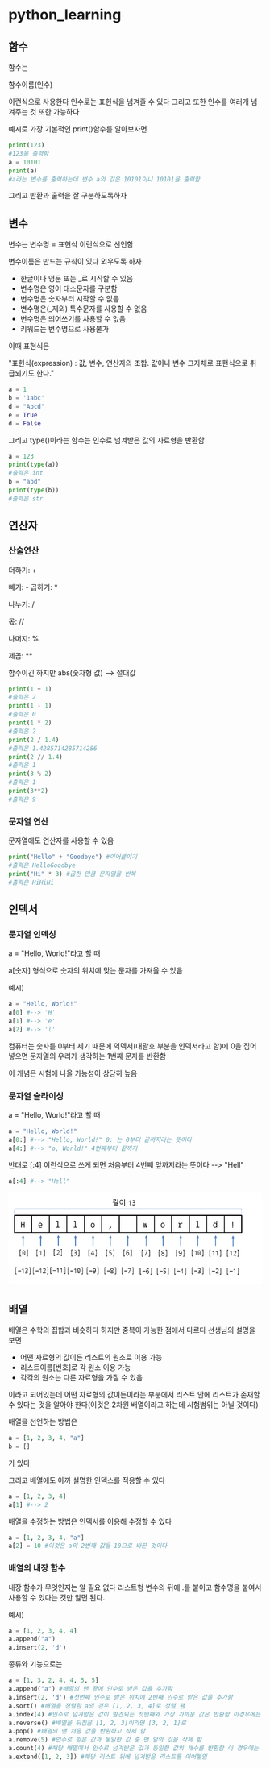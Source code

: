 # python_learning
## 함수
함수는

함수이름(인수)

이런식으로 사용한다 인수로는 표현식을 넘겨줄 수 있다 그리고 또한 인수를 여러개 넘겨주는 것 또한 가능하다

예시로 가장 기본적인 print()함수를 알아보자면
```python
print(123)
#123을 출력함
a = 10101
print(a)
#a라는 변수를 출력하는데 변수 a의 값은 10101이니 10101을 출력함
```

그리고 반환과 출력을 잘 구분하도록하자
## 변수
변수는 변수명 = 표현식 이런식으로 선언함

변수이름은 만드는 규칙이 있다 외우도록 하자
+ 한글이나 영문 또는 _로 시작할 수 있음
+ 변수명은 영어 대소문자를 구분함
+ 변수명은 숫자부터 시작할 수 없음
+ 변수명은(_제외) 특수문자를 사용할 수 없음
+ 변수명은 띄어쓰기를 사용할 수 없음
+ 키워드는 변수명으로 사용불가

이때 표현식은

"표현식(expression) : 값, 변수, 연산자의 조합. 값이나 변수 그자체로 표현식으로 취급되기도 한다."

```python
a = 1
b = '1abc'
d = "Abcd"
e = True
d = False
```

그리고 type()이라는 함수는 인수로 넘겨받은 값의 자료형을 반환함
```python
a = 123
print(type(a))
#출력은 int
b = "abd"
print(type(b))
#출력은 str
```

## 연산자
### 산술연산
더하기: +

빼기: -
곱하기: *

나누기: /

몫: //

나머지: %

제곱: **

함수이긴 하지만 abs(숫자형 값) --> 절대값

```python
print(1 + 1)
#출력은 2
print(1 - 1)
#출력은 0
print(1 * 2)
#출력은 2
print(2 / 1.4)
#출력은 1.4285714285714286
print(2 // 1.4)
#출력은 1
print(3 % 2)
#출력은 1
print(3**2)
#출력은 9
```

### 문자열 연산
문자열에도 연산자를 사용할 수 있음

```python
print("Hello" + "Goodbye") #이어붙이기
#출력은 HelloGoodbye
print("Hi" * 3) #곱한 만큼 문자열을 반복
#출력은 HiHiHi
```

## 인덱서
### 문자열 인덱싱
a = "Hello, World!"라고 할 때

a[숫자] 형식으로 숫자의 위치에 맞는 문자를 가져올 수 있음

예시)
```python
a = "Hello, World!"
a[0] #--> 'H' 
a[1] #--> 'e'
a[2] #--> 'l'
```
컴퓨터는 숫자를 0부터 세기 때문에 익덱서(대괄호 부분을 인덱서라고 함)에 0을 집어넣으면 문자열의 우리가 생각하는 1번째 문자를 반환함

이 개념은 시험에 나올 가능성이 상당히 높음

### 문자열 슬라이싱
a = "Hello, World!"라고 할 때

```python
a = "Hello, World!"
a[0:] #--> "Hello, World!" 0: 는 0부터 끝까지라는 뜻이다
a[4:] #--> "o, World!" 4번째부터 끝까지
```
반대로 [:4] 이런식으로 쓰게 되면 처음부터 4번째 앞까지라는 뜻이다 --> "Hell"

```python
a[:4] #--> "Hell"
```
![인덱서](./img.png)

## 배열
배열은 수학의 집합과 비슷하다 하지만 중복이 가능한 점에서 다르다 선생님의 설명을 보면
- 어떤 자료형의 값이든 리스트의 원소로 이용 가능
- 리스트이름[번호]로 각 원소 이용 가능
- 각각의 원소는 다른 자료형을 가질 수 있음

이라고 되어있는데 어떤 자료형의 값이든이라는 부분에서 리스트 안에 리스트가 존재할 수 있다는 것을 알아야 한다(이것은 2차원 배열이라고 하는데 시험범위는 아닐 것이다)

배열을 선언하는 방법은
```python
a = [1, 2, 3, 4, "a"]
b = []
```
가 있다

그리고 배열에도 아까 설명한 인덱스를 적용할 수 있다
```python
a = [1, 2, 3, 4]
a[1] #--> 2
```

배열을 수정하는 방법은 인덱서를 이용해 수정할 수 있다
```python
a = [1, 2, 3, 4, "a"]
a[2] = 10 #이것은 a의 2번째 값을 10으로 바꾼 것이다
```

### 배열의 내장 함수
내장 함수가 무엇인지는 알 필요 없다 리스트형 변수의 뒤에 .를 붙이고 함수명을 붙여서 사용할 수 있다는 것만 알면 된다.

예시)
```python
a = [1, 2, 3, 4, 4]
a.append("a")
a.insert(2, 'd')
```

종류와 기능으로는

```python
a = [1, 3, 2, 4, 4, 5, 5]
a.append("a") #배열의 맨 끝에 인수로 받은 값을 추가함
a.insert(2, 'd') #첫번째 인수로 받은 위치에 2번째 인수로 받은 값을 추가함
a.sort() #배열을 정렬함 a의 경우 [1, 2, 3, 4]로 정렬 됌
a.index(4) #인수로 넘겨받은 값이 발견되는 첫번째와 가장 가까운 값은 반환함 이경우에는 3
a.reverse() #배열을 뒤집음 [1, 2, 3]이라면 [3, 2, 1]로
a.pop() #배열의 맨 처음 값을 반환하고 삭제 함
a.remove(5) #인수로 받은 값과 동일한 값 중 맨 앞의 값을 삭제 함
a.count(4) #해당 배열에서 인수로 넘겨받은 값과 동일한 값의 개수를 반환함 이 경우에는 2
a.extend([1, 2, 3]) #해당 리스트 뒤에 넘겨받은 리스트를 이어붙임
```